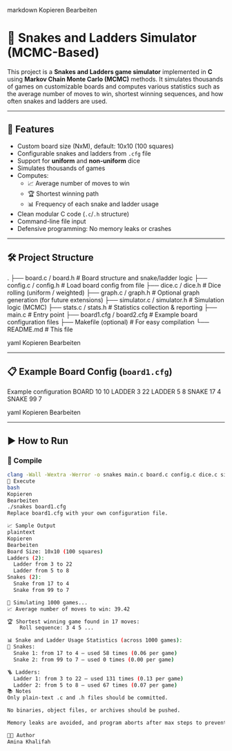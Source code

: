 
markdown
Kopieren
Bearbeiten
# 🎲 Snakes and Ladders Simulator (MCMC-Based)

This project is a **Snakes and Ladders game simulator** implemented in **C** using **Markov Chain Monte Carlo (MCMC)** methods. It simulates thousands of games on customizable boards and computes various statistics such as the average number of moves to win, shortest winning sequences, and how often snakes and ladders are used.

---

## 📌 Features

- Custom board size (NxM), default: 10x10 (100 squares)
- Configurable snakes and ladders from `.cfg` file
- Support for **uniform** and **non-uniform** dice
- Simulates thousands of games
- Computes:
  - 📈 Average number of moves to win
  - 🏆 Shortest winning path
  - 📊 Frequency of each snake and ladder usage
- Clean modular C code (`.c`/`.h` structure)
- Command-line file input
- Defensive programming: No memory leaks or crashes

---

## 🛠️ Project Structure

.
├── board.c / board.h # Board structure and snake/ladder logic
├── config.c / config.h # Load board config from file
├── dice.c / dice.h # Dice rolling (uniform / weighted)
├── graph.c / graph.h # Optional graph generation (for future extensions)
├── simulator.c / simulator.h # Simulation logic (MCMC)
├── stats.c / stats.h # Statistics collection & reporting
├── main.c # Entry point
├── board1.cfg / board2.cfg # Example board configuration files
├── Makefile (optional) # For easy compilation
└── README.md # This file

yaml
Kopieren
Bearbeiten

---

## 📋 Example Board Config (`board1.cfg`)

Example configuration
BOARD 10 10
LADDER 3 22
LADDER 5 8
SNAKE 17 4
SNAKE 99 7

yaml
Kopieren
Bearbeiten

---

## ▶️ How to Run

### 🔧 Compile

```bash
clang -Wall -Wextra -Werror -o snakes main.c board.c config.c dice.c simulator.c stats.c graph.c
🚀 Execute
bash
Kopieren
Bearbeiten
./snakes board1.cfg
Replace board1.cfg with your own configuration file.

📈 Sample Output
plaintext
Kopieren
Bearbeiten
Board Size: 10x10 (100 squares)
Ladders (2):
  Ladder from 3 to 22
  Ladder from 5 to 8
Snakes (2):
  Snake from 17 to 4
  Snake from 99 to 7

🔁 Simulating 1000 games...
📈 Average number of moves to win: 39.42

🏆 Shortest winning game found in 17 moves:
    Roll sequence: 3 4 5 ...

📊 Snake and Ladder Usage Statistics (across 1000 games):
🐍 Snakes:
  Snake 1: from 17 to 4 — used 58 times (0.06 per game)
  Snake 2: from 99 to 7 — used 0 times (0.00 per game)

🪜 Ladders:
  Ladder 1: from 3 to 22 — used 131 times (0.13 per game)
  Ladder 2: from 5 to 8 — used 67 times (0.07 per game)
📚 Notes
Only plain-text .c and .h files should be committed.

No binaries, object files, or archives should be pushed.

Memory leaks are avoided, and program aborts after max steps to prevent infinite loops.

👨‍💻 Author
Amina Khalifah
